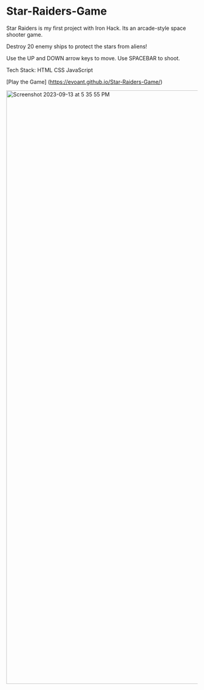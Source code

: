 # Star-Raiders-Game

Star Raiders is my first project with Iron Hack. Its an arcade-style space shooter game. 

Destroy 20 enemy ships to protect the stars from aliens!

Use the UP and DOWN arrow keys to move. Use SPACEBAR to shoot.

Tech Stack:
HTML
CSS
JavaScript

[Play the Game] (https://evoant.github.io/Star-Raiders-Game/)

<img width="1558" alt="Screenshot 2023-09-13 at 5 35 55 PM" src="https://github.com/EvoAnt/Star-Raiders-Game/assets/128668863/a4d6eaeb-78da-4e3d-b4f1-f1c4574d1ad2">



